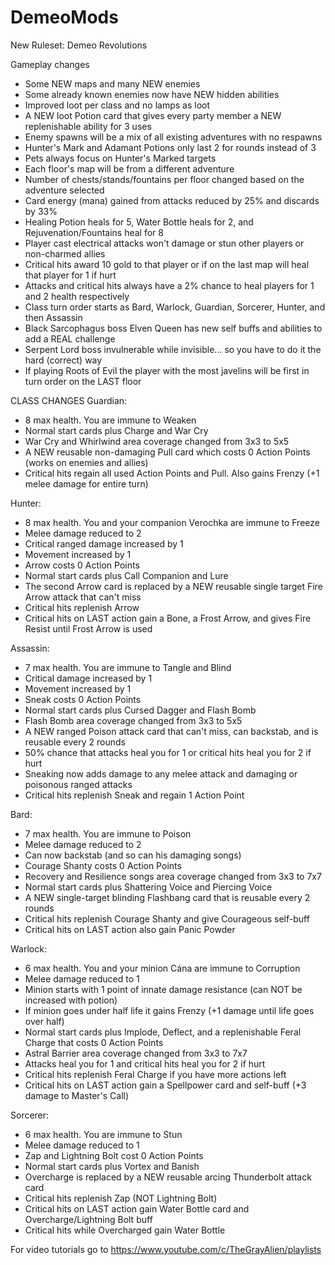 # DemeoMods
New Ruleset: Demeo Revolutions

Gameplay changes
- Some NEW maps and many NEW enemies
- Some already known enemies now have NEW hidden abilities
- Improved loot per class and no lamps as loot
- A NEW loot Potion card that gives every party member a NEW replenishable ability for 3 uses
- Enemy spawns will be a mix of all existing adventures with no respawns
- Hunter's Mark and Adamant Potions only last 2 for rounds instead of 3
- Pets always focus on Hunter's Marked targets
- Each floor's map will be from a different adventure
- Number of chests/stands/fountains per floor changed based on the adventure selected
- Card energy (mana) gained from attacks reduced by 25% and discards by 33%
- Healing Potion heals for 5, Water Bottle heals for 2, and Rejuvenation/Fountains heal for 8
- Player cast electrical attacks won't damage or stun other players or non-charmed allies
- Critical hits award 10 gold to that player or if on the last map will heal that player for 1 if hurt
- Attacks and critical hits always have a 2% chance to heal players for 1 and 2 health respectively
- Class turn order starts as Bard, Warlock, Guardian, Sorcerer, Hunter, and then Assassin
- Black Sarcophagus boss Elven Queen has new self buffs and abilities to add a REAL challenge
- Serpent Lord boss invulnerable while invisible... so you have to do it the hard (correct) way
- If playing Roots of Evil the player with the most javelins will be first in turn order on the LAST floor

CLASS CHANGES
Guardian:
- 8 max health. You are immune to Weaken
- Normal start cards plus Charge and War Cry
- War Cry and Whirlwind area coverage changed from 3x3 to 5x5
- A NEW reusable non-damaging Pull card which costs 0 Action Points (works on enemies and allies)
- Critical hits regain all used Action Points and Pull. Also gains Frenzy (+1 melee damage for entire turn)

Hunter:
- 8 max health. You and your companion Verochka are immune to Freeze
- Melee damage reduced to 2
- Critical ranged damage increased by 1
- Movement increased by 1
- Arrow costs 0 Action Points
- Normal start cards plus Call Companion and Lure
- The second Arrow card is replaced by a NEW reusable single target Fire Arrow attack that can't miss
- Critical hits replenish Arrow
- Critical hits on LAST action gain a Bone, a Frost Arrow, and gives Fire Resist until Frost Arrow is used

Assassin:
- 7 max health. You are immune to Tangle and Blind
- Critical damage increased by 1
- Movement increased by 1
- Sneak costs 0 Action Points
- Normal start cards plus Cursed Dagger and Flash Bomb
- Flash Bomb area coverage changed from 3x3 to 5x5
- A NEW ranged Poison attack card that can't miss, can backstab, and is reusable every 2 rounds
- 50% chance that attacks heal you for 1 or critical hits heal you for 2 if hurt
- Sneaking now adds damage to any melee attack and damaging or poisonous ranged attacks
- Critical hits replenish Sneak and regain 1 Action Point

Bard:
- 7 max health. You are immune to Poison
- Melee damage reduced to 2
- Can now backstab (and so can his damaging songs)
- Courage Shanty costs 0 Action Points
- Recovery and Resilience songs area coverage changed from 3x3 to 7x7
- Normal start cards plus Shattering Voice and Piercing Voice
- A NEW single-target blinding Flashbang card that is reusable every 2 rounds
- Critical hits replenish Courage Shanty and give Courageous self-buff
- Critical hits on LAST action also gain Panic Powder

Warlock:
- 6 max health. You and your minion Cána are immune to Corruption
- Melee damage reduced to 1
- Minion starts with 1 point of innate damage resistance (can NOT be increased with potion)
- If minion goes under half life it gains Frenzy (+1 damage until life goes over half)
- Normal start cards plus Implode, Deflect, and a replenishable Feral Charge that costs 0 Action Points
- Astral Barrier area coverage changed from 3x3 to 7x7
- Attacks heal you for 1 and critical hits heal you for 2 if hurt
- Critical hits replenish Feral Charge if you have more actions left
- Critical hits on LAST action gain a Spellpower card and self-buff (+3 damage to Master's Call)

Sorcerer:
- 6 max health. You are immune to Stun
- Melee damage reduced to 1
- Zap and Lightning Bolt cost 0 Action Points
- Normal start cards plus Vortex and Banish
- Overcharge is replaced by a NEW reusable arcing Thunderbolt attack card
- Critical hits replenish Zap (NOT Lightning Bolt)
- Critical hits on LAST action gain Water Bottle card and Overcharge/Lightning Bolt buff
- Critical hits while Overcharged gain Water Bottle

For video tutorials go to https://www.youtube.com/c/TheGrayAlien/playlists


